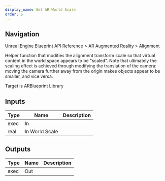 ```yaml
---
display_name: Set AR World Scale
order: 5
---
```

## Navigation

[Unreal Engine Blueprint API Reference](https://dev.epicgames.com/documentation/en-us/unreal-engine/BlueprintAPI) > [AR Augmented Reality](https://dev.epicgames.com/documentation/en-us/unreal-engine/BlueprintAPI/ARAugmentedReality) > [Alignment](https://dev.epicgames.com/documentation/en-us/unreal-engine/BlueprintAPI/ARAugmentedReality/Alignment)

Helper function that modifies the alignment transform scale so that virtual content in the world space appears to be "scaled".
Note that ultimately the scaling effect is achieved through modifying the translation of the camera:
moving the camera further away from the origin makes objects appear to be smaller, and vice versa.

Target is ARBlueprint Library

## Inputs

| Type | Name | Description |
| --- | --- | --- |
| exec | In |  |
| real | In World Scale |  |

## Outputs

| Type | Name | Description |
| --- | --- | --- |
| exec | Out |  |
